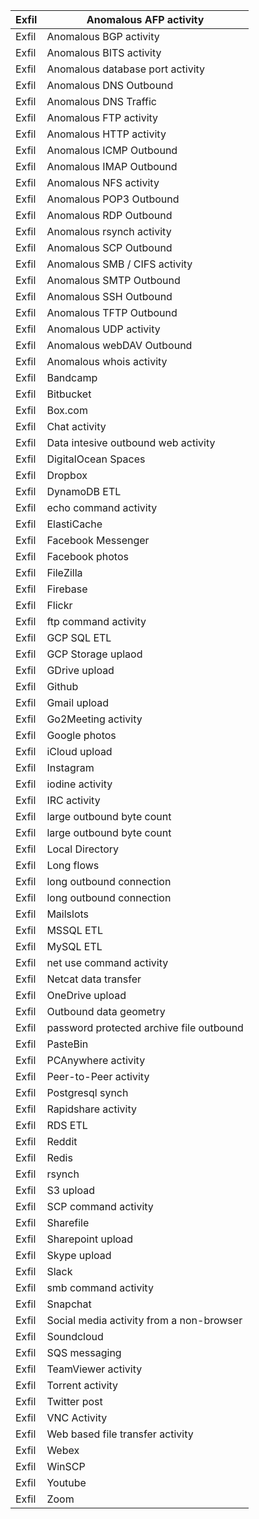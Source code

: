 | Exfil | Anomalous AFP activity                   |
|-------|------------------------------------------|
| Exfil | Anomalous BGP activity                   |
| Exfil | Anomalous BITS activity                  |
| Exfil | Anomalous database port activity         |
| Exfil | Anomalous DNS Outbound                   |
| Exfil | Anomalous DNS Traffic                    |
| Exfil | Anomalous FTP activity                   |
| Exfil | Anomalous HTTP activity                  |
| Exfil | Anomalous ICMP Outbound                  |
| Exfil | Anomalous IMAP Outbound                  |
| Exfil | Anomalous NFS activity                   |
| Exfil | Anomalous POP3 Outbound                  |
| Exfil | Anomalous RDP Outbound                   |
| Exfil | Anomalous rsynch activity                |
| Exfil | Anomalous SCP Outbound                   |
| Exfil | Anomalous SMB / CIFS activity            |
| Exfil | Anomalous SMTP Outbound                  |
| Exfil | Anomalous SSH Outbound                   |
| Exfil | Anomalous TFTP Outbound                  |
| Exfil | Anomalous UDP  activity                  |
| Exfil | Anomalous webDAV Outbound                |
| Exfil | Anomalous whois activity                 |
| Exfil | Bandcamp                                 |
| Exfil | Bitbucket                                |
| Exfil | Box.com                                  |
| Exfil | Chat activity                            |
| Exfil | Data intesive outbound web activity      |
| Exfil | DigitalOcean Spaces                      |
| Exfil | Dropbox                                  |
| Exfil | DynamoDB ETL                             |
| Exfil | echo command activity                    |
| Exfil | ElastiCache                              |
| Exfil | Facebook Messenger                       |
| Exfil | Facebook photos                          |
| Exfil | FileZilla                                |
| Exfil | Firebase                                 |
| Exfil | Flickr                                   |
| Exfil | ftp command activity                     |
| Exfil | GCP SQL ETL                              |
| Exfil | GCP Storage uplaod                       |
| Exfil | GDrive upload                            |
| Exfil | Github                                   |
| Exfil | Gmail upload                             |
| Exfil | Go2Meeting activity                      |
| Exfil | Google photos                            |
| Exfil | iCloud upload                            |
| Exfil | Instagram                                |
| Exfil | iodine activity                          |
| Exfil | IRC activity                             |
| Exfil | large outbound byte count                |
| Exfil | large outbound byte count                |
| Exfil | Local Directory                          |
| Exfil | Long flows                               |
| Exfil | long outbound connection                 |
| Exfil | long outbound connection                 |
| Exfil | Mailslots                                |
| Exfil | MSSQL ETL                                |
| Exfil | MySQL ETL                                |
| Exfil | net use command activity                 |
| Exfil | Netcat data transfer                     |
| Exfil | OneDrive upload                          |
| Exfil | Outbound data geometry                   |
| Exfil | password protected archive file outbound |
| Exfil | PasteBin                                 |
| Exfil | PCAnywhere activity                      |
| Exfil | Peer-to-Peer activity                    |
| Exfil | Postgresql synch                         |
| Exfil | Rapidshare activity                      |
| Exfil | RDS ETL                                  |
| Exfil | Reddit                                   |
| Exfil | Redis                                    |
| Exfil | rsynch                                   |
| Exfil | S3 upload                                |
| Exfil | SCP command activity                     |
| Exfil | Sharefile                                |
| Exfil | Sharepoint upload                        |
| Exfil | Skype upload                             |
| Exfil | Slack                                    |
| Exfil | smb command activity                     |
| Exfil | Snapchat                                 |
| Exfil | Social media activity from a non-browser |
| Exfil | Soundcloud                               |
| Exfil | SQS messaging                            |
| Exfil | TeamViewer activity                      |
| Exfil | Torrent activity                         |
| Exfil | Twitter post                             |
| Exfil | VNC Activity                             |
| Exfil | Web based file transfer activity         |
| Exfil | Webex                                    |
| Exfil | WinSCP                                   |
| Exfil | Youtube                                  |
| Exfil | Zoom                                     |
